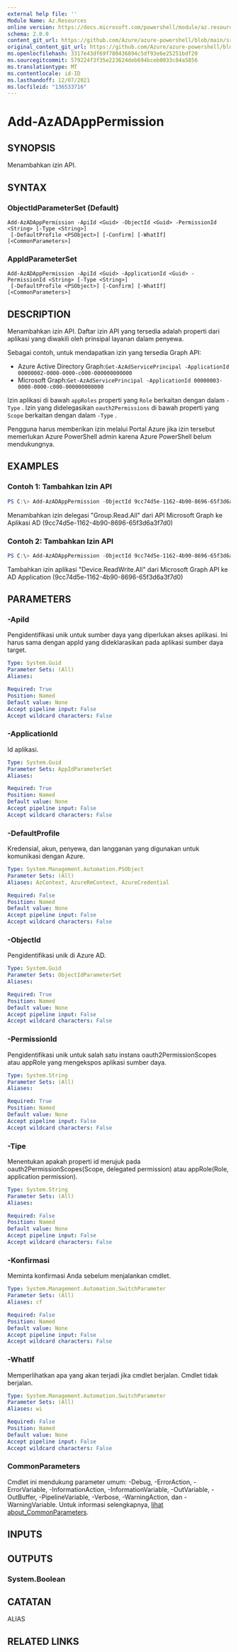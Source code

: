 ```yaml
---
external help file: ''
Module Name: Az.Resources
online version: https://docs.microsoft.com/powershell/module/az.resources/add-azadapppermission
schema: 2.0.0
content_git_url: https://github.com/Azure/azure-powershell/blob/main/src/Resources/Resources/help/Add-AzADAppPermission.md
original_content_git_url: https://github.com/Azure/azure-powershell/blob/main/src/Resources/Resources/help/Add-AzADAppPermission.md
ms.openlocfilehash: 3317e43df69f780436894c5df93e6e25251bdf20
ms.sourcegitcommit: 579224f3f35e223624deb694bceb0033c84a5856
ms.translationtype: MT
ms.contentlocale: id-ID
ms.lasthandoff: 12/07/2021
ms.locfileid: "136533716"
---
```

# Add-AzADAppPermission

## SYNOPSIS
Menambahkan izin API.

## SYNTAX

### ObjectIdParameterSet (Default)
```
Add-AzADAppPermission -ApiId <Guid> -ObjectId <Guid> -PermissionId <String> [-Type <String>]
 [-DefaultProfile <PSObject>] [-Confirm] [-WhatIf] [<CommonParameters>]
```

### AppIdParameterSet
```
Add-AzADAppPermission -ApiId <Guid> -ApplicationId <Guid> -PermissionId <String> [-Type <String>]
 [-DefaultProfile <PSObject>] [-Confirm] [-WhatIf] [<CommonParameters>]
```

## DESCRIPTION
Menambahkan izin API.
Daftar izin API yang tersedia adalah properti dari aplikasi yang diwakili oleh prinsipal layanan dalam penyewa.

Sebagai contoh, untuk mendapatkan izin yang tersedia Graph API:
* Azure Active Directory Graph:`Get-AzAdServicePrincipal -ApplicationId 00000002-0000-0000-c000-000000000000`
* Microsoft Graph:`Get-AzAdServicePrincipal -ApplicationId 00000003-0000-0000-c000-000000000000`

Izin aplikasi di bawah `appRoles` properti yang `Role` berkaitan dengan dalam `-Type` .
Izin yang didelegasikan `oauth2Permissions` di bawah properti yang `Scope` berkaitan dengan dalam `-Type` .

Pengguna harus memberikan izin melalui Portal Azure jika izin tersebut memerlukan Azure PowerShell admin karena Azure PowerShell belum mendukungnya.

## EXAMPLES

### Contoh 1: Tambahkan Izin API
```powershell
PS C:\> Add-AzADAppPermission -ObjectId 9cc74d5e-1162-4b90-8696-65f3d6a3f7d0 -ApiId 00000003-0000-0000-c000-000000000000 -PermissionId 5f8c59db-677d-491f-a6b8-5f174b11ec1d
```

Menambahkan izin delegasi "Group.Read.All" dari API Microsoft Graph ke Aplikasi AD (9cc74d5e-1162-4b90-8696-65f3d6a3f7d0)

### Contoh 2: Tambahkan Izin API
```powershell
PS C:\> Add-AzADAppPermission -ObjectId 9cc74d5e-1162-4b90-8696-65f3d6a3f7d0 -ApiId 00000003-0000-0000-c000-000000000000 -PermissionId 1138cb37-bd11-4084-a2b7-9f71582aeddb -Type Role
```

Tambahkan izin aplikasi "Device.ReadWrite.All" dari Microsoft Graph API ke AD Application (9cc74d5e-1162-4b90-8696-65f3d6a3f7d0)

## PARAMETERS

### -ApiId
Pengidentifikasi unik untuk sumber daya yang diperlukan akses aplikasi.
Ini harus sama dengan appId yang dideklarasikan pada aplikasi sumber daya target.

```yaml
Type: System.Guid
Parameter Sets: (All)
Aliases:

Required: True
Position: Named
Default value: None
Accept pipeline input: False
Accept wildcard characters: False
```

### -ApplicationId
Id aplikasi.

```yaml
Type: System.Guid
Parameter Sets: AppIdParameterSet
Aliases:

Required: True
Position: Named
Default value: None
Accept pipeline input: False
Accept wildcard characters: False
```

### -DefaultProfile
Kredensial, akun, penyewa, dan langganan yang digunakan untuk komunikasi dengan Azure.

```yaml
Type: System.Management.Automation.PSObject
Parameter Sets: (All)
Aliases: AzContext, AzureRmContext, AzureCredential

Required: False
Position: Named
Default value: None
Accept pipeline input: False
Accept wildcard characters: False
```

### -ObjectId
Pengidentifikasi unik di Azure AD.

```yaml
Type: System.Guid
Parameter Sets: ObjectIdParameterSet
Aliases:

Required: True
Position: Named
Default value: None
Accept pipeline input: False
Accept wildcard characters: False
```

### -PermissionId
Pengidentifikasi unik untuk salah satu instans oauth2PermissionScopes atau appRole yang mengekspos aplikasi sumber daya.

```yaml
Type: System.String
Parameter Sets: (All)
Aliases:

Required: True
Position: Named
Default value: None
Accept pipeline input: False
Accept wildcard characters: False
```

### -Tipe
Menentukan apakah properti id merujuk pada oauth2PermissionScopes(Scope, delegated permission) atau appRole(Role, application permission).

```yaml
Type: System.String
Parameter Sets: (All)
Aliases:

Required: False
Position: Named
Default value: None
Accept pipeline input: False
Accept wildcard characters: False
```

### -Konfirmasi
Meminta konfirmasi Anda sebelum menjalankan cmdlet.

```yaml
Type: System.Management.Automation.SwitchParameter
Parameter Sets: (All)
Aliases: cf

Required: False
Position: Named
Default value: None
Accept pipeline input: False
Accept wildcard characters: False
```

### -WhatIf
Memperlihatkan apa yang akan terjadi jika cmdlet berjalan.
Cmdlet tidak berjalan.

```yaml
Type: System.Management.Automation.SwitchParameter
Parameter Sets: (All)
Aliases: wi

Required: False
Position: Named
Default value: None
Accept pipeline input: False
Accept wildcard characters: False
```

### CommonParameters
Cmdlet ini mendukung parameter umum: -Debug, -ErrorAction, -ErrorVariable, -InformationAction, -InformationVariable, -OutVariable, -OutBuffer, -PipelineVariable, -Verbose, -WarningAction, dan -WarningVariable. Untuk informasi selengkapnya, [lihat about_CommonParameters](http://go.microsoft.com/fwlink/?LinkID=113216).

## INPUTS

## OUTPUTS

### System.Boolean

## CATATAN

ALIAS

## RELATED LINKS

